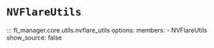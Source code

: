 # `NVFlareUtils`

::: fl_manager.core.utils.nvflare_utils
    options:
      members:
      - NVFlareUtils
      show_source: false
